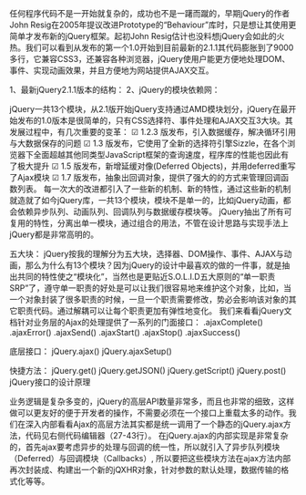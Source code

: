 任何程序代码不是一开始就复杂的，成功也不是一躇而蹴的，早期jQuery的作者John Resig在2005年提议改进Prototype的“Behaviour”库时，只是想让其使用更简单才发布新的jQuery框架。起初John Resig估计也没料想jQuery会如此的火热。我们可以看到从发布的第一个1.0开始到目前最新的2.1.1其代码膨胀到了9000多行，它兼容CSS3，还兼容各种浏览器，jQuery使用户能更方便地处理DOM、事件、实现动画效果，并且方便地为网站提供AJAX交互。

1、最新jQuery2.1.1版本的结构：
2、jQuery的模块依赖网：

jQuery一共13个模块，从2.1版开始jQuery支持通过AMD模块划分，jQuery在最开始发布的1.0版本是很简单的，只有CSS选择符、事件处理和AJAX交互3大块。其发展过程中，有几次重要的变革：
    ☑  1.2.3 版发布，引入数据缓存，解决循环引用与大数据保存的问题
    ☑  1.3 版发布，它使用了全新的选择符引擎Sizzle，在各个浏览器下全面超越其他同类型JavaScript框架的查询速度，程序库的性能也因此有了极大提升
    ☑  1.5 版发布，新增延缓对像(Deferred Objects)，并用deferred重写了Ajax模块
    ☑  1.7 版发布，抽象出回调对象，提供了强大的的方式来管理回调函数列表。
每一次大的改进都引入了一些新的机制、新的特性，通过这些新的机制就造就了如今jQuery库，一共13个模块，模块不是单一的，比如jQuery动画，都会依赖异步队列、动画队列、回调队列与数据缓存模块等。
jQuery抽出了所有可复用的特性，分离出单一模块，通过组合的用法，不管在设计思路与实现手法上jQuery都是非常高明的。

五大块：
jQuery按我的理解分为五大块，选择器、DOM操作、事件、AJAX与动画，那么为什么有13个模块？因为jQuery的设计中最喜欢的做的一件事，就是抽出共同的特性使之“模块化”，当然也是更贴近S.O.L.I.D五大原则的“单一职责SRP”了，遵守单一职责的好处是可以让我们很容易地来维护这个对象，比如，当一个对象封装了很多职责的时候，一旦一个职责需要修改，势必会影响该对象的其它职责代码。通过解耦可以让每个职责更加有弹性地变化。
我们来看看jQuery文档针对业务层的Ajax的处理提供了一系列的门面接口：
.ajaxComplete()
.ajaxError()
.ajaxSend()
.ajaxStart()
.ajaxStop()
.ajaxSuccess()

底层接口：
jQuery.ajax()
jQuery.ajaxSetup()

快捷方法：
jQuery.get()
jQuery.getJSON()
jQuery.getScript()
jQuery.post()
jQuery接口的设计原理

业务逻辑是复杂多变的，jQuery的高层API数量非常多，而且也非常的细致，这样做可以更友好的便于开发者的操作，不需要必须在一个接口上重载太多的动作。我们在深入内部看看Ajax的高层方法其实都是统一调用了一个静态的jQuery.ajax方法，代码见右侧代码编辑器（27-43行）。
在jQuery.ajax的内部实现是非常复杂的，首先ajax要考虑异步的处理与回调的统一性，所以就引入了异步队列模块（Deferred）与回调模块（Callbacks）, 所以要把这些模块方法在ajax方法内部再次封装成、构建出一个新的jQXHR对象，针对参数的默认处理，数据传输的格式化等等。
 
